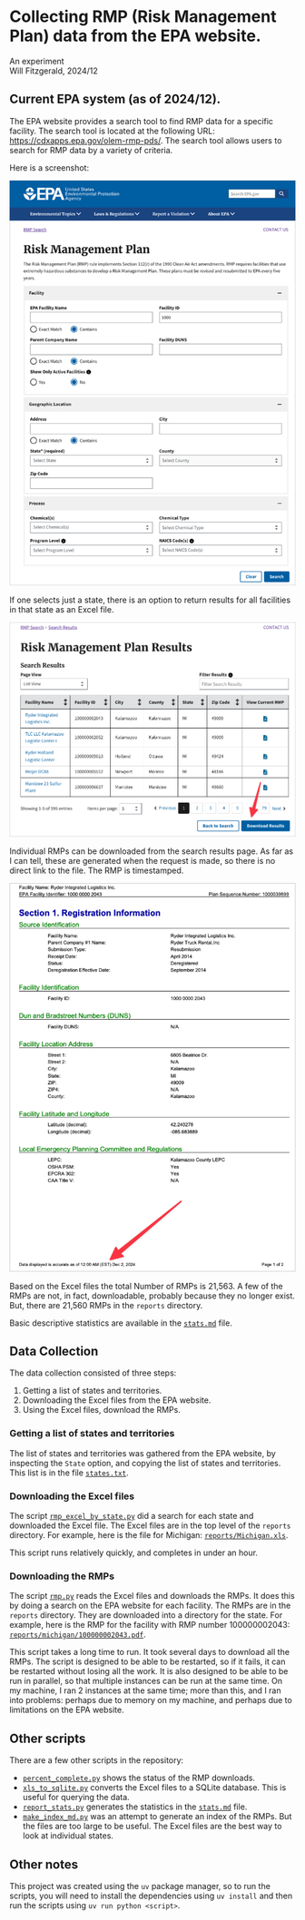 # Collecting RMP (Risk Management Plan) data from the EPA website.

An experiment  
Will Fitzgerald, 2024/12

## Current EPA system (as of 2024/12).

The EPA website provides a search tool to find RMP data for a specific facility. The search tool is located at the following URL: https://cdxapps.epa.gov/olem-rmp-pds/. The search tool allows users to search for RMP data by a variety of criteria.

Here is a screenshot:

![EPA RMP Search Tool](static/search.png)

If one selects just a state, there is an option to return results for all facilities in that state as an Excel file.

![EPA RMP Search Results with Download Option](static/search_results.png)

Individual RMPs can be downloaded from the search results page. As far as I can tell, these are generated when the request is made, so there is no direct link to the file. The RMP is timestamped.

![EPA RMP report with timestamp](static/rmp-timestamp.png)

Based on the Excel files the total Number of RMPs is 21,563. A few of the RMPs are not, in fact, downloadable, probably because they no longer exist. But, there are 21,560 RMPs in the `reports` directory.

Basic descriptive statistics are available in the [`stats.md`](stats.md) file.

## Data Collection

The data collection consisted of three steps:

1. Getting a list of states and territories.
2. Downloading the Excel files from the EPA website.
3. Using the Excel files, download the RMPs.

### Getting a list of states and territories

The list of states and territories was gathered from the EPA website, by inspecting the `State` option, and copying the list of states and territories. This list is in the file [`states.txt`](states.txt).

### Downloading the Excel files

The script [`rmp_excel_by_state.py`](rmp_excel_by_state.py) did a search for each state and downloaded the Excel file. The Excel files are in the top level of the `reports` directory. For example, here is the file for Michigan: [`reports/Michigan.xls`](reports/Michigan.xls).

This script runs relatively quickly, and completes in under an hour.

### Downloading the RMPs

The script [`rmp.py`](rmp.py) reads the Excel files and downloads the RMPs. It does this by doing a search on the EPA website for each facility. The RMPs are in the `reports` directory. They are downloaded into a directory for the state. For example, here is the RMP for the facility with RMP number 100000002043: [`reports/michigan/100000002043.pdf`](reports/michigan/100000002043.pdf).

This script takes a long time to run. It took several days to download all the RMPs. The script is designed to be able to be restarted, so if it fails, it can be restarted without losing all the work. It is also designed to be able to be run in parallel, so that multiple instances can be run at the same time. On my machine, I ran 2 instances at the same time; more than this, and I ran into problems: perhaps due to memory on my machine, and perhaps due to limitations on the EPA website.

## Other scripts

There are a few other scripts in the repository:

- [`percent_complete.py`](percent_complete.py) shows the status of the RMP downloads.
- [`xls_to_sqlite.py`](xls_to_sqlite.py) converts the Excel files to a SQLite database. This is useful for querying the data.
- [`report_stats.py`](report_stats.py) generates the statistics in the [`stats.md`](stats.md) file.
- [`make_index_md.py`](make_index_md.py) was an attempt to generate an index of the RMPs. But the files are too large to be useful. The Excel files are the best way to look at individual states.

## Other notes

This project was created using the `uv` package manager, so to run the scripts, you will need to install the dependencies using `uv install` and then run the scripts using `uv run python <script>`.
